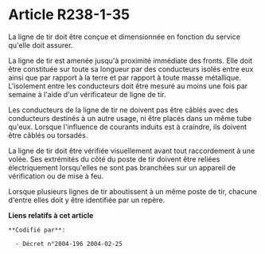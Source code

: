 # Article R238-1-35

La ligne de tir doit être conçue et dimensionnée en fonction du service qu'elle doit assurer.

La ligne de tir est amenée jusqu'à proximité immédiate des fronts. Elle doit être constituée sur toute sa longueur par des
conducteurs isolés entre eux ainsi que par rapport à la terre et par rapport à toute masse métallique. L'isolement entre les
conducteurs doit être mesuré au moins une fois par semaine à l'aide d'un vérificateur de ligne de tir.

Les conducteurs de la ligne de tir ne doivent pas être câblés avec des conducteurs destinés à un autre usage, ni être placés
dans un même tube qu'eux. Lorsque l'influence de courants induits est à craindre, ils doivent être câblés ou torsadés.

La ligne de tir doit être vérifiée visuellement avant tout raccordement à une volée. Ses extrémités du côté du poste de tir
doivent être reliées électriquement lorsqu'elles ne sont pas branchées sur un appareil de vérification ou de mise à feu.

Lorsque plusieurs lignes de tir aboutissent à un même poste de tir, chacune d'entre elles doit y être identifiée par un
repère.

**Liens relatifs à cet article**

	**Codifié par**:

	  - Décret n°2004-196 2004-02-25

